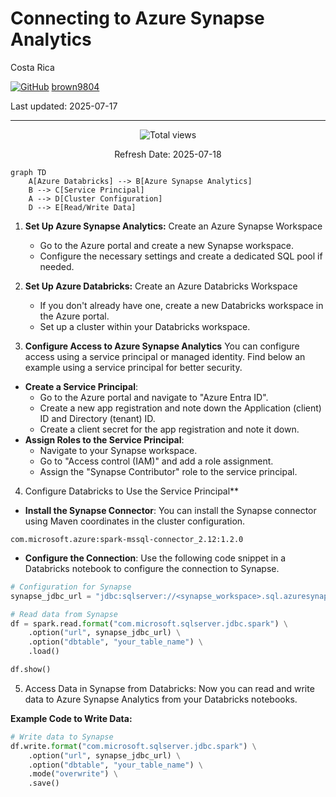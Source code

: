 # Connecting to Azure Synapse Analytics

Costa Rica

[![GitHub](https://img.shields.io/badge/--181717?logo=github&logoColor=ffffff)](https://github.com/)
[brown9804](https://github.com/brown9804)

Last updated: 2025-07-17

----------

<!-- START BADGE -->
<div align="center">
  <img src="https://img.shields.io/badge/Total%20views-393-limegreen" alt="Total views">
  <p>Refresh Date: 2025-07-18</p>
</div>
<!-- END BADGE -->


```mermaid
graph TD
    A[Azure Databricks] --> B[Azure Synapse Analytics]
    B --> C[Service Principal]
    A --> D[Cluster Configuration]
    D --> E[Read/Write Data]
```

1. **Set Up Azure Synapse Analytics:** Create an Azure Synapse Workspace
   - Go to the Azure portal and create a new Synapse workspace.
   - Configure the necessary settings and create a dedicated SQL pool if needed.

2. **Set Up Azure Databricks:** Create an Azure Databricks Workspace
   - If you don't already have one, create a new Databricks workspace in the Azure portal.
   - Set up a cluster within your Databricks workspace.

3. **Configure Access to Azure Synapse Analytics**
You can configure access using a service principal or managed identity. Find below an example using a service principal for better security.
- **Create a Service Principal**:
   - Go to the Azure portal and navigate to "Azure Entra ID".
   - Create a new app registration and note down the Application (client) ID and Directory (tenant) ID.
   - Create a client secret for the app registration and note it down.
- **Assign Roles to the Service Principal**:
   - Navigate to your Synapse workspace.
   - Go to "Access control (IAM)" and add a role assignment.
   - Assign the "Synapse Contributor" role to the service principal.

4. Configure Databricks to Use the Service Principal**
- **Install the Synapse Connector**: You can install the Synapse connector using Maven coordinates in the cluster configuration.
```plaintext
com.microsoft.azure:spark-mssql-connector_2.12:1.2.0
```
- **Configure the Connection**: Use the following code snippet in a Databricks notebook to configure the connection to Synapse.

```python
# Configuration for Synapse
synapse_jdbc_url = "jdbc:sqlserver://<synapse_workspace>.sql.azuresynapse.net:1433;database=<database_name>;user=<username>@<synapse_workspace>;password=<password>;encrypt=true;trustServerCertificate=false;hostNameInCertificate=*.sql.azuresynapse.net;loginTimeout=30;"

# Read data from Synapse
df = spark.read.format("com.microsoft.sqlserver.jdbc.spark") \
    .option("url", synapse_jdbc_url) \
    .option("dbtable", "your_table_name") \
    .load()

df.show()
```

5. Access Data in Synapse from Databricks: Now you can read and write data to Azure Synapse Analytics from your Databricks notebooks.

**Example Code to Write Data:**

```python
# Write data to Synapse
df.write.format("com.microsoft.sqlserver.jdbc.spark") \
    .option("url", synapse_jdbc_url) \
    .option("dbtable", "your_table_name") \
    .mode("overwrite") \
    .save()
```

